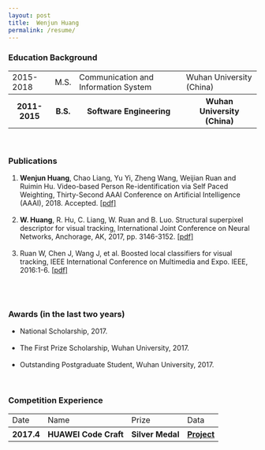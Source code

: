 ```yaml
---
layout: post
title:  Wenjun Huang
permalink: /resume/
---
```



<h3><strong> Education Background</strong> </h3>
<p align='center'>
	<table id="table" class="table table-bordered table-striped table-condensed">
	<tr>   
	<td >2015-2018</td>
	<td>M.S.</td>
	<td> Communication and Information System</td>
	<td> Wuhan University (China) </td>
	</tr>
	<tr>   
	<th >2011-2015</th>
	<th> B.S.</th>
	<th> Software Engineering</th>
	<th> Wuhan University (China)  </th>
	</tr>
	</table>
</p>

<br>
<h3><strong> Publications</strong> </h3>

<ol>
<li> <b> Wenjun Huang</b>, Chao Liang, Yu Yi, Zheng Wang, Weijian Ruan and Ruimin Hu. Video-based Person Re-identification via Self Paced Weighting, Thirty-Second AAAI Conference on Artificial Intelligence (AAAI), 2018. Accepted. <a href="http://mmap.whu.edu.cn/wp-content/uploads/2017/11/aaai-18_wenjun_huang.pdf">[pdf]</a> </li>
<br/>
<li><b>W. Huang</b>, R. Hu, C. Liang, W. Ruan and B. Luo. Structural superpixel descriptor for visual tracking, International Joint Conference on Neural Networks, Anchorage, AK, 2017, pp. 3146-3152. <a href="http://ieeexplore.ieee.org/document/7966248/">[pdf]</a><br></li>
<br/>
<li>Ruan W, Chen J, Wang J, et al. Boosted local classifiers for visual tracking, IEEE International Conference on Multimedia and Expo. IEEE, 2016:1-6. <a href="http://xueshu.baidu.com/s?wd=paperuri%3A%280360dcd84af6cb13845183be4ec5f6ec%29&filter=sc_long_sign&tn=SE_xueshusource_2kduw22v&sc_vurl=http%3A%2F%2Fieeexplore.ieee.org%2Fdocument%2F7552903%2F&ie=utf-8&sc_us=3432304471175397605">[pdf]</a></li>
<br/>
</ol>

<br>
<h3><strong> Awards (in the last two years)</strong> </h3>
<ul>
<li> National Scholarship, 2017. </li>
<br/>
<li> The First Prize Scholarship, Wuhan University, 2017. </li>
<br/>
<li> Outstanding Postgraduate Student, Wuhan University, 2017. </li>
</ul>

<br>
<h3> <strong> Competition Experience</strong> </h3>

<p align='center'>
	<table id="table" class="table table-bordered table-striped table-condensed">
	<tr>   
	<td >Date</td>
	<td>Name</td>
	<td> Prize</td>
	<td> Data</td>
	</tr>
	<tr>   
	<th >2017.4</th>
	<th> HUAWEI Code Craft</th>
	<th> Silver Medal</th>
	<th> <a href="https://github.com/hubery94/CDN_HUAWEI">Project</a></th>
	</tr>
	</table>
</p>

